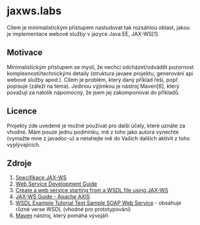 # jaxws.labs
Cílem je minimalistickým přístupem nastudovat tak rozsáhlou oblast, jakou je implementace webové služby v jazyce Java EE, JAX-WS[1].

## Motivace
Minimalistickým přístupem se myslí, že nechci odcházet/odvádět pozornost komplexností/technickými detaily (struktura javaee projektu, generování api webové služby apod.). Cílem je problém, který daný příklad řeší, popř. popisuje (záleží na téma). Jedinou výjimkou je nástroj Maven[6], který považuji za natolik nápomocný, že jsem jej zakomponoval do příkladů.

## Licence
Projekty zde uvedené je možné používat pro další účely, které uznáte za vhodné. Mám pouze jednu podmínku, mě z toho jako autora vynechte (vymažte mne z javadoc-u) a netahejte mě do Vašich dalších aktivit z toho vyplývajících.

## Zdroje
1. [Specifikace JAX-WS](https://jcp.org/en/jsr/detail?id=224)
2. [Web Service Development Guide](http://itdoc.hitachi.co.jp/manuals/3020/30203Y2310e/EY230001.HTM)
3. [Create a web service starting from a WSDL file using JAX-WS](http://java.boot.by/ocewsd6-guide/ch01s02.html)
4. [JAX-WS Guide - Apache AXIS](https://axis.apache.org/axis2/java/core/docs/jaxws-guide.html)
5. [WSDL Example Tutorial Test Sample SOAP Web Service](http://www.teqlog.com/wsdl-example-explained-step-by-step.html) - obsahuje různé verse WSDL (vhodné pro prototypování)
6. [Maven](https://maven.apache.org/) nástroj, který pomáha vývojáři

